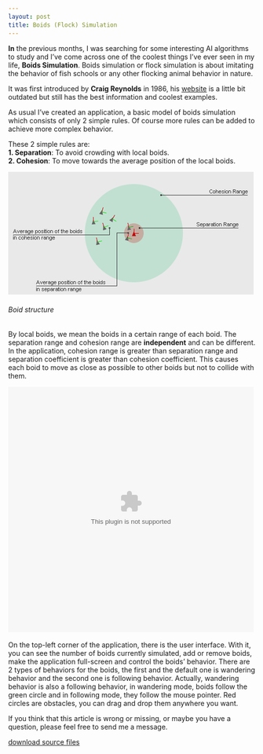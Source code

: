 ```yaml
---
layout: post
title: Boids (Flock) Simulation
---
```

**In** the previous months, I was searching for some interesting AI algorithms to study and I’ve come across one of the coolest things I’ve ever seen in my life, **Boids Simulation**. Boids simulation or flock simulation is about imitating the behavior of fish schools or any other flocking animal behavior in nature.

It was first introduced by **Craig Reynolds** in 1986, his [website](http://www.red3d.com/cwr/boids/) is a little bit outdated but still has the best information and coolest examples.

As usual I’ve created an application, a basic model of boids simulation which consists of only 2 simple rules. Of course more rules can be added to achieve more complex behavior.

These 2 simple rules are:  
**1. Separation**: To avoid crowding with local boids.  
**2. Cohesion**: To move towards the average position of the local boids.

![Alt text](/assets/2013/boids_simulation.png)  
###### Boid structure

By local boids, we mean the boids in a certain range of each boid. The separation range and cohesion range are **independent** and can be different. In the application, cohesion range is greater than separation range and separation coefficient is greater than cohesion coefficient. This causes each boid to move as close as possible to other boids but not to collide with them.

<object width="500" height="500" data="/assets/2013/boid_simulation.swf"></object>

On the top-left corner of the application, there is the user interface. With it, you can see the number of boids currently simulated, add or remove boids, make the application full-screen and control the boids’ behavior. There are 2 types of behaviors for the boids, the first and the default one is wandering behavior and the second one is following behavior. Actually, wandering behavior is also a following behavior, in wandering mode, boids follow the green circle and in following mode, they follow the mouse pointer. Red circles are obstacles, you can drag and drop them anywhere you want.

 
If you think that this article is wrong or missing, or maybe you have a question, please feel free to send me a message.

[download source files](/assets/2013/boid_simulation_source.zip)
